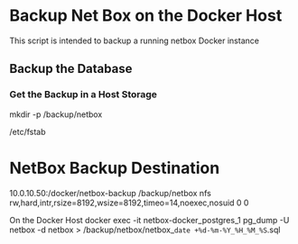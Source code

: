 # Backup Net Box on the Docker Host

This script is intended to backup a running netbox Docker instance

## Backup the Database 

### Get the Backup in a  Host Storage

mkdir -p /backup/netbox

/etc/fstab
# NetBox Backup Destination
10.0.10.50:/docker/netbox-backup /backup/netbox nfs rw,hard,intr,rsize=8192,wsize=8192,timeo=14,noexec,nosuid 0 0

On the Docker Host
docker exec -it netbox-docker_postgres_1 pg_dump -U netbox -d netbox > /backup/netbox/netbox_`date +%d-%m-%Y_%H_%M_%S`.sql
